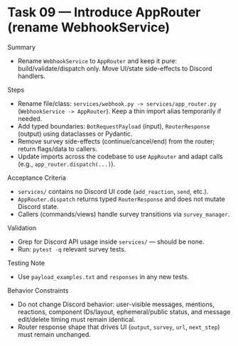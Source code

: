 # Task 09 — Introduce AppRouter (rename WebhookService)

Summary
- Rename `WebhookService` to `AppRouter` and keep it pure: build/validate/dispatch only. Move UI/state side-effects to Discord handlers.

Steps
- Rename file/class: `services/webhook.py -> services/app_router.py` (`WebhookService -> AppRouter`). Keep a thin import alias temporarily if needed.
- Add typed boundaries: `BotRequestPayload` (input), `RouterResponse` (output) using dataclasses or Pydantic.
- Remove survey side-effects (continue/cancel/end) from the router; return flags/data to callers.
- Update imports across the codebase to use `AppRouter` and adapt calls (e.g., `app_router.dispatch(...)`).

Acceptance Criteria
- `services/` contains no Discord UI code (`add_reaction`, `send`, etc.).
- `AppRouter.dispatch` returns typed `RouterResponse` and does not mutate Discord state.
- Callers (commands/views) handle survey transitions via `survey_manager`.

Validation
- Grep for Discord API usage inside `services/` — should be none.
- Run: `pytest -q` relevant survey tests.

Testing Note
- Use `payload_examples.txt` and `responses` in any new tests.

Behavior Constraints
- Do not change Discord behavior: user-visible messages, mentions, reactions, component IDs/layout, ephemeral/public status, and message edit/delete timing must remain identical.
- Router response shape that drives UI (`output`, `survey`, `url`, `next_step`) must remain unchanged.
